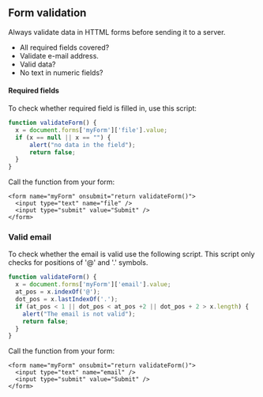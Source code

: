 ## Form validation
Always validate data in HTTML forms before sending it to a server.
- All required fields covered?
- Validate e-mail address.
- Valid data?
- No text in numeric fields?

#### Required fields
To check whether required field is filled in, use this script:
```javascript
function validateForm() {
  x = document.forms['myForm']['file'].value;
  if (x == null || x == "") {
      alert("no data in the field");
      return false;
  }
}
```
Call the function from your form:
```
<form name="myForm" onsubmit="return validateForm()">
  <input type="text" name="file" />
  <input type="submit" value="Submit" />
</form>
```

### Valid email
To check whether the email is valid use the following script. This script only checks for positions of '@' and '.' symbols.
```javascript
function validateForm() {
  x = document.forms['myForm']['email'].value;
  at_pos = x.indexOf('@');
  dot_pos = x.lastIndexOf('.');
  if (at_pos < 1 || dot_pos < at_pos +2 || dot_pos + 2 > x.length) {
    alert("The email is not valid");
    return false;
  }
}
```
Call the function from your form:
```
<form name="myForm" onsubmit="return validateForm()">
  <input type="text" name="email" />
  <input type="submit" value="Submit" />
</form>
```
